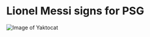 # Lionel Messi signs for PSG
![Image of Yaktocat](https://image.cnbcfm.com/api/v1/image/106925292-1628686380598-106925292-1628685324708-gettyimages-1234618620-AA_11082021_435982.jpg?v=1628686398&w=929&h=523)
